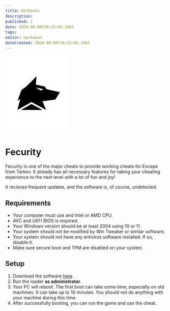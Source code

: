 ```yaml
---
title: 0xCheats
description: 
published: 1
date: 2024-06-08T16:23:03.356Z
tags: 
editor: markdown
dateCreated: 2024-06-08T16:23:03.356Z
---
```


<img src="/fecurity.png" alt="fecurity-logo" width="200"/>

# Fecurity
Fecurity is one of the major cheats to provide working cheats for Escape from Tarkov.
It already has all necessary features for taking your cheating experience to the next level with a lot of fun and joy!

It recieves frequent updates, and the software is, of course, undetected.

## Requirements
- Your computer must use and Intel or AMD CPU.
- AVC and UEFI BIOS is required.
- Your Windows version should be at least 2004 using 10 or 11.
- Your system should not be modified by Win Tweaker or similar software.
- Your system should not have any antivirus software installed. If so, disable it.
- Make sure secure boot and TPM are disabled on your system.

## Setup
1. Download the software [here](https://mega.nz/folder/uYpVFCTL#jMqsjwSLZ4kBrkQvILvNNQ/folder/zY5jibKQ).
2. Run the loader **as administrator**.
3. Your PC will reboot. The first boot can take some time, especially on old machines. It can take up to 10 minutes. You should not do anything with your machine during this time.
4. After successfully booting, you can run the game and use the cheat.
